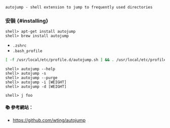 `autojump - shell extension to jump to frequently used directories`

### 安裝 {#installing}

```
shell> apt-get install autojump
shell> brew install autojump
```

- `.zshrc`
- `.bash_profile`
```sh
[ -f /usr/local/etc/profile.d/autojump.sh ] && . /usr/local/etc/profile.d/autojump.sh
```

```
shell> autojump --help
shell> autojump -s
shell> autojump --purge
shell> autojump -i [WEIGHT]
shell> autojump -d [WEIGHT]
```
```
shell> j foo
```

#### :books: 參考網站：
- https://github.com/wting/autojump
